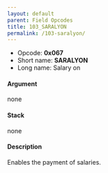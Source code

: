 ```yaml
---
layout: default
parent: Field Opcodes
title: 103_SARALYON
permalink: /103-saralyon/
---
```


-   Opcode: **0x067**
-   Short name: **SARALYON**
-   Long name: Salary on

#### Argument

none

#### Stack

none

#### Description

Enables the payment of salaries.
